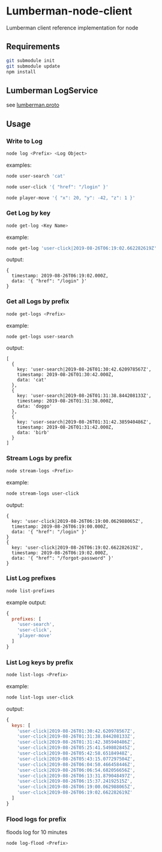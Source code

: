 # Lumberman-node-client

Lumberman client reference implementation for node

## Requirements

```sh
git submodule init
git submodule update
npm install
```

## Lumberman LogService

see [lumberman.proto](https://github.com/webmocha/Lumberman/blob/master/lumberman.proto)

## Usage

### Write to Log

```sh
node log <Prefix> <Log Object>
```

examples:

```sh
node user-search 'cat'
```

```sh
node user-click '{ "href": "/login" }'
```

```sh
node player-move '{ "x": 20, "y": -42, "z": 1 }'
```

### Get Log by key

```sh
node get-log <Key Name>
```

example:

```sh
node get-log 'user-click|2019-08-26T06:19:02.662282619Z'
```

output:

```
{
  timestamp: 2019-08-26T06:19:02.000Z,
  data: '{ "href": "/login" }'
}
```

### Get all Logs by prefix

```sh
node get-logs <Prefix>
```

example:

```sh
node get-logs user-search
```

output:

```
[
  {
    key: 'user-search|2019-08-26T01:30:42.620978567Z',
    timestamp: 2019-08-26T01:30:42.000Z,
    data: 'cat'
  },
  {
    key: 'user-search|2019-08-26T01:31:38.844208133Z',
    timestamp: 2019-08-26T01:31:38.000Z,
    data: 'doggo'
  },
  {
    key: 'user-search|2019-08-26T01:31:42.385940486Z',
    timestamp: 2019-08-26T01:31:42.000Z,
    data: 'birb'
  }
]
```

### Stream Logs by prefix

```sh
node stream-logs <Prefix>
```

example:

```sh
node stream-logs user-click
```

output:

```
{
  key: 'user-click|2019-08-26T06:19:00.062988065Z',
  timestamp: 2019-08-26T06:19:00.000Z,
  data: '{ "href": "/login" }'
}
{
  key: 'user-click|2019-08-26T06:19:02.662282619Z',
  timestamp: 2019-08-26T06:19:02.000Z,
  data: '{ "href": "/forgot-password" }'
}
```

### List Log prefixes

```sh
node list-prefixes
```

example output:

```javascript
{
  prefixes: [
    'user-search',
    'user-click',
    'player-move'
  ]
}
```

### List Log keys by prefix

```sh
node list-logs <Prefix>
```

example:

```sh
node list-logs user-click
```

output:

```javascript
{
  keys: [
    'user-click|2019-08-26T01:30:42.620978567Z',
    'user-click|2019-08-26T01:31:38.844208133Z',
    'user-click|2019-08-26T01:31:42.385940486Z',
    'user-click|2019-08-26T05:25:41.549802845Z',
    'user-click|2019-08-26T05:42:58.65184948Z',
    'user-click|2019-08-26T05:43:15.077297504Z',
    'user-click|2019-08-26T06:04:50.466458446Z',
    'user-click|2019-08-26T06:06:54.682056656Z',
    'user-click|2019-08-26T06:13:31.879048497Z',
    'user-click|2019-08-26T06:15:37.24192515Z',
    'user-click|2019-08-26T06:19:00.062988065Z',
    'user-click|2019-08-26T06:19:02.662282619Z'
  ]
}
```

### Flood logs for prefix

floods log for 10 minutes

```sh
node log-flood <Prefix>
```
